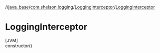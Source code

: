//[java_base](../../../index.md)/[com.shelson.logging](../index.md)/[LoggingInterceptor](index.md)/[LoggingInterceptor](-logging-interceptor.md)

# LoggingInterceptor

[JVM]\
constructor()
